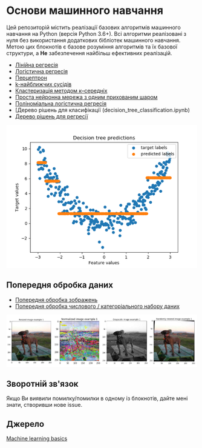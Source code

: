 # Основи машинного навчання

Цей репозиторій містить реалізації базових алгоритмів машинного навчання на Python (версія Python 3.6+). Всі алгоритми реалізовані з нуля без використання додаткових бібліотек машинного навчання. Метою цих блокнотів є базове розуміння алгоритмів та їх базової структури, а **Не** забезпечення найбільш ефективних реалізацій. 

- [Лінійна регресія](linear_regression.ipynb)
- [Логістична регресія](logistic_regression.ipynb)
- [Перцептрон](perceptron.ipynb)
- [k-найближчих сусідів](k_nearest_neighbour.ipynb)
- [Кластеризація методом к–середніх](kmeans.ipynb)
- [Проста нейронна мережа з одним прихованим шаром ](simple_neural_net.ipynb)
- [Поліноміальна логістична регресія](softmax_regression.ipynb)
- [Дерево рішень для класифікації (decision_tree_classification.ipynb)
- [Дерево рішень для регресії](decision_tree_regression.ipynb)
  
  
![alt text](figures/decision_tree_predictions.png)


## Попередня обробка даних 
 

- [Попередня обробка зображень](image_preprocessing.ipynb)
- [Попередня обробка числового / категоріального набору даних ](data_preprocessing.ipynb)

![alt text](figures/image_preprocessing.png)


## Зворотній зв'язок 

Якщо Ви виявили помилку/помилки в одному із блокнотів, дайте мені знати, створивши нове issue. 

## Джерело

[Machine learning basics](https://github.com/zotroneneis/machine_learning_basics)

